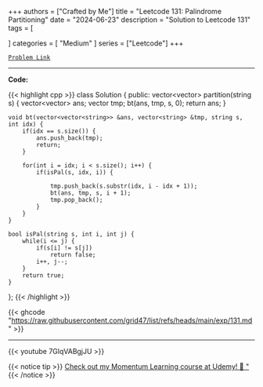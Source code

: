 
+++
authors = ["Crafted by Me"]
title = "Leetcode 131: Palindrome Partitioning"
date = "2024-06-23"
description = "Solution to Leetcode 131"
tags = [
    
]
categories = [
    "Medium"
]
series = ["Leetcode"]
+++



[`Problem Link`](https://leetcode.com/problems/palindrome-partitioning/description/)

---

**Code:**

{{< highlight cpp >}}
class Solution {
public:
    vector<vector<string>> partition(string s) {
        vector<vector<string>> ans;
        vector<string> tmp;
        bt(ans, tmp, s, 0);
        return ans;
    }
    
    void bt(vector<vector<string>> &ans, vector<string> &tmp, string s, int idx) {
        if(idx == s.size()) {
            ans.push_back(tmp);
            return;
        }
        
        for(int i = idx; i < s.size(); i++) {
            if(isPal(s, idx, i)) {
              
                tmp.push_back(s.substr(idx, i - idx + 1));
                bt(ans, tmp, s, i + 1);
                tmp.pop_back();
            }
        }
    }
    
    bool isPal(string s, int i, int j) {
        while(i <= j) {
            if(s[i] != s[j])
                return false;
            i++, j--;
        }
        return true;
    }
};
{{< /highlight >}}

{{< ghcode "https://raw.githubusercontent.com/grid47/list/refs/heads/main/exp/131.md" >}}

---

{{< youtube 7GlqVABgjJU >}}

{{< notice tip >}}
[Check out my Momentum Learning course at Udemy! 🚀 "](https://www.udemy.com/course/blind-75-the-data-structures-and-algorithms-essentials/)
{{< /notice >}}

